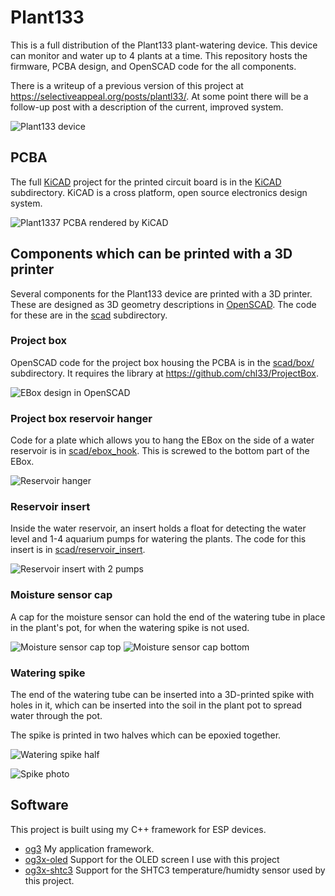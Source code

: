 # Plant133

This is a full distribution of the Plant133 plant-watering device.  This device can monitor and water up to 4 plants at a time.  This repository hosts the firmware, PCBA design, and OpenSCAD code for the all components.

There is a writeup of a previous version of this project at https://selectiveappeal.org/posts/plantl33/.  At some point there will be a follow-up post with a description of the current, improved system.

![Plant133 device](images/plant1337-box.jpg)


## PCBA

The full [KiCAD](https://www.kicad.org/) project for the printed circuit board is in the [KiCAD](KiCAD/) subdirectory.  KiCAD is a cross platform, open source electronics design system.

![Plant1337 PCBA rendered by KiCAD](images/plant1337-board-kicad.png)

## Components which can be printed with a 3D printer

Several components for the Plant133 device are printed with a 3D printer. These are designed as 3D geometry descriptions in [OpenSCAD](https://openscad.org/).  The code for these are in the [scad](scad/) subdirectory.

### Project box

OpenSCAD code for the project box housing the PCBA is in the [scad/box/](scad/box/) subdirectory.  It requires the library at https://github.com/chl33/ProjectBox.

![EBox design in OpenSCAD](images/scad-plant133-ebox.png)

### Project box reservoir hanger

Code for a plate which allows you to hang the EBox on the side of a water reservoir is in [scad/ebox_hook](scad/ebox_hook). This is screwed to the bottom part of the EBox.

![Reservoir hanger](images/ebox-reservoir-hook.png)

### Reservoir insert

Inside the water reservoir, an insert holds a float for detecting the water level and 1-4 aquarium pumps for watering the plants.  The code for this insert is in [scad/reservoir_insert](scad/reservoir_insert).

![Reservoir insert with 2 pumps](images/scad-insert-2-pumps.png)

### Moisture sensor cap

A cap for the moisture sensor can hold the end of the watering tube in place in the plant's pot, for when the watering spike is not used.

![Moisture sensor cap top](images/scad-moisture-sensor-cap-4.png)
![Moisture sensor cap bottom](images/scad-moisture-sensor-cap-bot.png)

### Watering spike

The end of the watering tube can be inserted into a 3D-printed spike with holes in it, which can be inserted into the soil in the plant pot to spread water through the pot.

The spike is printed in two halves which can be epoxied together.

![Watering spike half](images/scad-moisture-sensor-cap-bot.png)

![Spike photo](images/spike.jpg)

## Software

This project is built using my C++ framework for ESP devices.
- [og3](https://github.com/chl33/og3) My application framework.
- [og3x-oled](https://github.com/chl33/og3x-oled) Support for the OLED screen I use with this project
- [og3x-shtc3](https://github.com/chl33/og3x-shtc3) Support for the SHTC3 temperature/humidty sensor used by this project.

